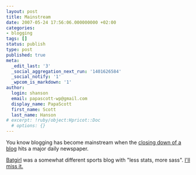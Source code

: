 ```yaml
---
layout: post
title: Mainstream
date: 2007-05-24 17:56:06.000000000 +02:00
categories:
- blogging
tags: []
status: publish
type: post
published: true
meta:
  _edit_last: '3'
  _social_aggregation_next_run: '1401626584'
  _social_notify: '1'
  _wpcom_is_markdown: '1'
author:
  login: shanson
  email: papascott-wp@gmail.com
  display_name: PapaScott
  first_name: Scott
  last_name: Hanson
# excerpt: !ruby/object:Hpricot::Doc
  # options: {}
---
```

<p>You know blogging has become mainstream when the <a href="http://www.startribune.com/509/story/1203387.html">closing down of a blog</a> hits a major daily newspaper.</p>
<p><a href="http://www.bat-girl.com/">Batgirl</a> was a somewhat different sports blog with "less stats, more sass". <a href="http://www.bat-girl.com/archives/001883.php">I'll miss it.</a></p>
